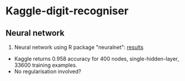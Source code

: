 # Kaggle-digit-recogniser

## Neural network
1. Neural network using R package "neuralnet": [results](http://htmlpreview.github.com/?https://github.com/dinoleekl/Kaggle-digit-recogniser/blob/master/simplePrediction.html)
  * Kaggle returns 0.958 accuracy for 400 nodes, single-hidden-layer, 33600 training examples.
  * No regularisation involved?
